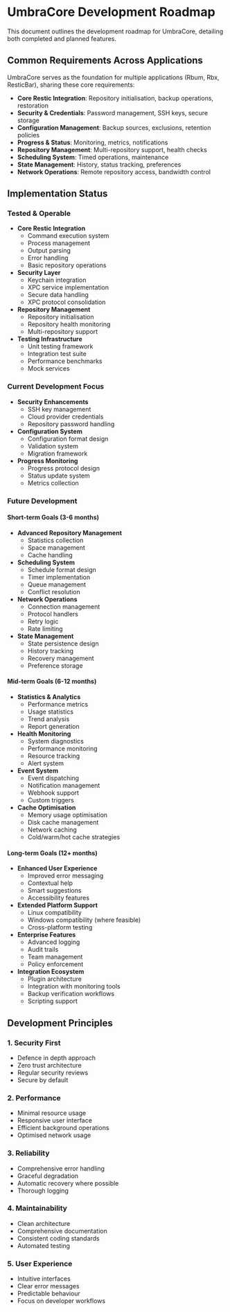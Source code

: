 # UmbraCore Development Roadmap

This document outlines the development roadmap for UmbraCore, detailing both completed and planned features.

## Common Requirements Across Applications

UmbraCore serves as the foundation for multiple applications (Rbum, Rbx, ResticBar), sharing these core requirements:

- **Core Restic Integration**: Repository initialisation, backup operations, restoration
- **Security & Credentials**: Password management, SSH keys, secure storage
- **Configuration Management**: Backup sources, exclusions, retention policies
- **Progress & Status**: Monitoring, metrics, notifications
- **Repository Management**: Multi-repository support, health checks
- **Scheduling System**: Timed operations, maintenance
- **State Management**: History, status tracking, preferences
- **Network Operations**: Remote repository access, bandwidth control

## Implementation Status

### Tested & Operable
- **Core Restic Integration**
    - Command execution system
    - Process management
    - Output parsing
    - Error handling
    - Basic repository operations
- **Security Layer**
    - Keychain integration
    - XPC service implementation
    - Secure data handling
    - XPC protocol consolidation
- **Repository Management**
    - Repository initialisation
    - Repository health monitoring
    - Multi-repository support
- **Testing Infrastructure**
    - Unit testing framework
    - Integration test suite
    - Performance benchmarks
    - Mock services

### Current Development Focus
- **Security Enhancements**
    - SSH key management
    - Cloud provider credentials
    - Repository password handling
- **Configuration System**
    - Configuration format design
    - Validation system
    - Migration framework
- **Progress Monitoring**
    - Progress protocol design
    - Status update system
    - Metrics collection

### Future Development

#### Short-term Goals (3-6 months)
- **Advanced Repository Management**
    - Statistics collection
    - Space management
    - Cache handling
- **Scheduling System**
    - Schedule format design
    - Timer implementation
    - Queue management
    - Conflict resolution
- **Network Operations**
    - Connection management
    - Protocol handlers
    - Retry logic
    - Rate limiting
- **State Management**
    - State persistence design
    - History tracking
    - Recovery management
    - Preference storage

#### Mid-term Goals (6-12 months)
- **Statistics & Analytics**
    - Performance metrics
    - Usage statistics
    - Trend analysis
    - Report generation
- **Health Monitoring**
    - System diagnostics
    - Performance monitoring
    - Resource tracking
    - Alert system
- **Event System**
    - Event dispatching
    - Notification management
    - Webhook support
    - Custom triggers
- **Cache Optimisation**
    - Memory usage optimisation
    - Disk cache management
    - Network caching
    - Cold/warm/hot cache strategies

#### Long-term Goals (12+ months)
- **Enhanced User Experience**
    - Improved error messaging
    - Contextual help
    - Smart suggestions
    - Accessibility features
- **Extended Platform Support**
    - Linux compatibility
    - Windows compatibility (where feasible)
    - Cross-platform testing
- **Enterprise Features**
    - Advanced logging
    - Audit trails
    - Team management
    - Policy enforcement
- **Integration Ecosystem**
    - Plugin architecture
    - Integration with monitoring tools
    - Backup verification workflows
    - Scripting support

## Development Principles

### 1. Security First
- Defence in depth approach
- Zero trust architecture
- Regular security reviews
- Secure by default

### 2. Performance
- Minimal resource usage
- Responsive user interface
- Efficient background operations
- Optimised network usage

### 3. Reliability
- Comprehensive error handling
- Graceful degradation
- Automatic recovery where possible
- Thorough logging

### 4. Maintainability
- Clean architecture
- Comprehensive documentation
- Consistent coding standards
- Automated testing

### 5. User Experience
- Intuitive interfaces
- Clear error messages
- Predictable behaviour
- Focus on developer workflows
